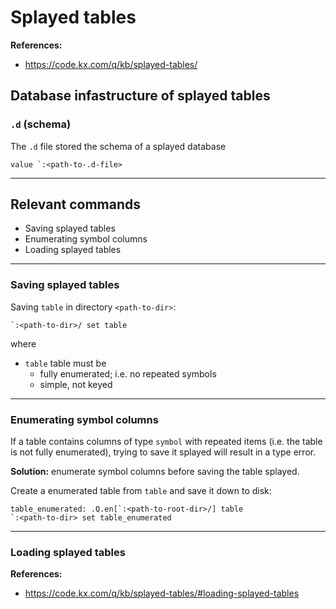 # Splayed tables

**References:**
- https://code.kx.com/q/kb/splayed-tables/


## Database infastructure of splayed tables


### `.d` (schema)

The `.d` file stored the schema of a splayed database


~~~~
value `:<path-to-.d-file>
~~~~


--------------------------------------------------------------------------------------

## Relevant commands

- Saving splayed tables
- Enumerating symbol columns
- Loading splayed tables

--------------------------------------------------------------------------------------

### Saving splayed tables 

Saving `table` in directory `<path-to-dir>`:

~~~~
`:<path-to-dir>/ set table
~~~~

where
- `table` table must be
    - fully enumerated; i.e. no repeated symbols
    - simple, not keyed


--------------------------------------------------------------------------------------

### Enumerating symbol columns

If a table contains columns of type `symbol` with repeated items (i.e. the table is not fully
enumerated), trying to save it splayed will result in a type error.

**Solution:** enumerate symbol columns before saving the table splayed.


Create a enumerated table from `table` and save it down to disk:

~~~~
table_enumerated: .Q.en[`:<path-to-root-dir>/] table
`:<path-to-dir> set table_enumerated
~~~~


--------------------------------------------------------------------------------------

### Loading splayed tables

**References:**
- https://code.kx.com/q/kb/splayed-tables/#loading-splayed-tables



